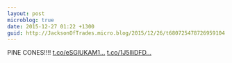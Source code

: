```yaml
---
layout: post
microblog: true
date: 2015-12-27 01:22 +1300
guid: http://JacksonOfTrades.micro.blog/2015/12/26/t680725478726959104.html
---
```

PINE CONES!!!! [t.co/eSGlUKAM1...](https://t.co/eSGlUKAM1W) [t.co/1J5IliDFD...](https://t.co/1J5IliDFDH)
